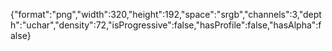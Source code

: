 {"format":"png","width":320,"height":192,"space":"srgb","channels":3,"depth":"uchar","density":72,"isProgressive":false,"hasProfile":false,"hasAlpha":false}